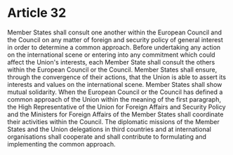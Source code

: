 # Article 32
Member States shall consult one another within the European Council and the Council on any matter of foreign and security policy of general interest in order to determine a common approach. Before undertaking any action on the international scene or entering into any commitment which could affect the Union's interests, each Member State shall consult the others within the European Council or the Council. Member States shall ensure, through the convergence of their actions, that the Union is able to assert its interests and values on the international scene. Member States shall show mutual solidarity. When the European Council or the Council has defined a common approach of the Union within the meaning of the first paragraph, the High Representative of the Union for Foreign Affairs and Security Policy and the Ministers for Foreign Affairs of the Member States shall coordinate their activities within the Council. The diplomatic missions of the Member States and the Union delegations in third countries and at international organisations shall cooperate and shall contribute to formulating and implementing the common approach.